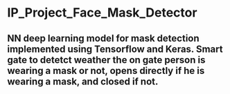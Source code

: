 # IP_Project_Face_Mask_Detector
## NN deep learning model for mask detection implemented using Tensorflow and Keras. Smart gate to detetct weather the on gate person is wearing a mask or not, opens directly if he is wearing a mask, and closed if not. 
